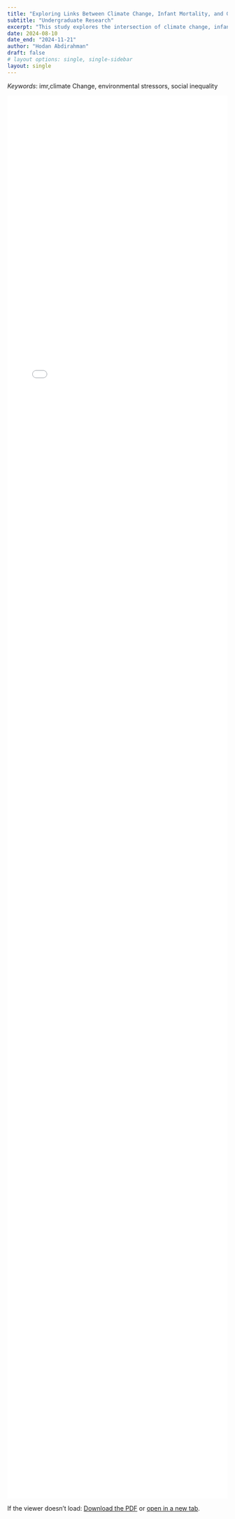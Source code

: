 ```yaml
---
title: "Exploring Links Between Climate Change, Infant Mortality, and Gender - Based Violence in the U.S."
subtitle: "Undergraduate Research"
excerpt: "This study explores the intersection of climate change, infant mortality rates (IMR), and gender - based violence in the United States, focusing on the role of environmental stressors such as CO2 emissions and various extreme weather events. Using a two - way fixed effects model, the analysis uncovers counterintuitive findings, including a negative association between CO2 emissions, most air pollutants, and IMR, potentially reflecting the indirect benefits of economic development. Conversely, NO2 exhibits a positive relationship with IMR, emphasizing its harmful impact on infant health . The study highlights income disparities as a key factor, with econom ic stability reducing IMR despite environmental risks. These findings emphasize the necessity for integrated policies that tackle environmental, social, and economic vulnerabilities to improve public health and promote gender equity in the context of clima te change"
date: 2024-08-10
date_end: "2024-11-21"
author: "Hodan Abdirahman"
draft: false
# layout options: single, single-sidebar
layout: single
---
```

_Keywords_: imr,climate Change, environmental stressors, social inequality

<!-- PDF viewer (page-relative path) -->
<style>
  #myPDF { width: 100%; height: 80vh; }
  @media (max-width: 640px) { #myPDF { height: 70vh; } }
</style>

<iframe
  id="myPDF"
  src="./sample.pdf#toolbar=1&navpanes=0&view=FitH"
  frameborder="0"
  loading="lazy"
  title="Research PDF"
></iframe>

<p>
  If the viewer doesn’t load:
  <a href="./sample.pdf" download>Download the PDF</a> or
  <a href="./sample.pdf" target="_blank" rel="noopener">open in a new tab</a>.
</p>


